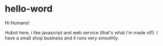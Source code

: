 # hello-word

Hi Humans!

Hubot here, i like javascript and web service (that's what i'm made of!).
I have a small shop business and it runs very smoothly.
